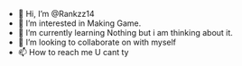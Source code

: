 - 👋 Hi, I’m @Rankzz14
- 👀 I’m interested in Making Game.
- 🌱 I’m currently learning Nothing but i am thinking about it.
- 💞️ I’m looking to collaborate on with myself
- 📫 How to reach me U cant ty

<!---
Rankzz14/Rankzz14 is a ✨ special ✨ repository because its `README.md` (this file) appears on your GitHub profile.
You can click the Preview link to take a look at your changes.
--->
